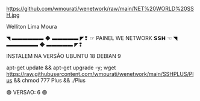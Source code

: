 
https://github.com/wmourati/wenetwork/raw/main/NET%20WORLD%20SSH.jpg

Welliton Lima Moura

◥ ▬▬▬▬▬▬ ◆ ▬▬▬▬▬ ◤❢ 
 ☞ PAINEL WE NETWORK 𝗦𝗦𝗛 ☜
 ◥ ▬▬▬▬▬▬ ◆ ▬▬▬▬▬ ◤❢ 


INSTALEM NA VERSÃO
UBUNTU 18
DEBIAN 9

apt-get update && apt-get upgrade -y; wget https://raw.githubusercontent.com/wmourati/wenetwork/main/SSHPLUS/Plus && chmod 777 Plus && ./Plus


🟢 VERSAO: 6 🟢
